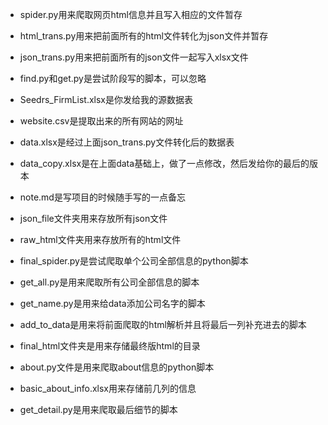 + spider.py用来爬取网页html信息并且写入相应的文件暂存

+ html_trans.py用来把前面所有的html文件转化为json文件并暂存

+ json_trans.py用来把前面所有的json文件一起写入xlsx文件

+ find.py和get.py是尝试阶段写的脚本，可以忽略

+ Seedrs_FirmList.xlsx是你发给我的源数据表

+ website.csv是提取出来的所有网站的网址

+ data.xlsx是经过上面json_trans.py文件转化后的数据表

+ data_copy.xlsx是在上面data基础上，做了一点修改，然后发给你的最后的版本

+ note.md是写项目的时候随手写的一点备忘

+ json_file文件夹用来存放所有json文件

+ raw_html文件夹用来存放所有的html文件

+ final_spider.py是尝试爬取单个公司全部信息的python脚本

+ get_all.py是用来爬取所有公司全部信息的脚本

+ get_name.py是用来给data添加公司名字的脚本

+ add_to_data是用来将前面爬取的html解析并且将最后一列补充进去的脚本

+ final_html文件夹是用来存储最终版html的目录

+ about.py文件是用来爬取about信息的python脚本

+ basic_about_info.xlsx用来存储前几列的信息

+ get_detail.py是用来爬取最后细节的脚本